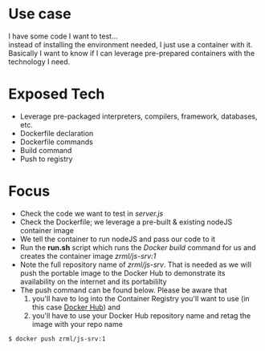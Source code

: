 # Use case
I have some code I want to test...  
instead of installing the environment needed, I just use a container with it. Basically I want to know if I can leverage pre-prepared containers with the technology I need.


# Exposed Tech
+ Leverage pre-packaged interpreters, compilers, framework, databases, etc.
+ Dockerfile declaration
+ Dockerfile commands
+ Build command
+ Push to registry

# Focus
+ Check the code we want to test in *server.js*
+ Check the Dockerfile; we leverage a pre-built & existing nodeJS container image
+ We tell the container to run nodeJS and pass our code to it
+ Run the **run.sh** script which runs the *Docker build* command for us and creates the container image *zrml/js-srv:1*
+ Note the full repository name of *zrml/js-srv*. That is needed as we will push the portable image to the Docker Hub to demonstrate its availability on the internet and its portabililty
+ The push command can be found below. Please be aware that  
	1) you'll have to log into the Container Registry you'll want to use (in this case [Docker Hub](https://hub.docker.com)) and  
	2) you'll have to use your Docker Hub repository name and retag the image with your repo name   
```
$ docker push zrml/js-srv:1
```  

